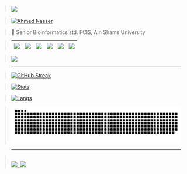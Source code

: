 > <a href="https://paypal.me/Ahmed160102"><img width="450" align="center" src="https://readme-typing-svg.herokuapp.com?font=&color=0CFF34&center=true&vCenter=true&lines=%E2%9A%A1%F0%9D%93%91%F0%9D%93%AE%F0%9D%93%B5%F0%9D%93%B2%F0%9D%93%AE%F0%9D%93%BF%F0%9D%93%AE+%F0%9D%93%B2%F0%9D%93%B7+%F0%9D%93%9F%F0%9D%93%B8%F0%9D%94%80%F0%9D%93%AE%F0%9D%93%BB+%F0%9D%93%B8%F0%9D%93%AF+%F0%9D%93%92%F0%9D%93%B8%F0%9D%93%AD%F0%9D%93%AE%E2%9A%A1"/></a>

> <a href="https://ahmednasser.tech"><img width="450" align="center" alt="Ahmed Nasser" src="https://user-images.githubusercontent.com/60184582/206713644-03bb8b0b-b550-47e5-a765-a0b198890f2f.png"/></a>

> 🧬 Senior Bioinformatics std. FCIS, Ain Shams University

> | <a href="https://wa.me/201270800202?text=Hello"><img align="center" src="https://user-images.githubusercontent.com/60184582/206715242-21e193ea-4d40-4c25-a493-c8daed175e53.png"/></a> | <a href="https://www.linkedin.com/in/ahmednasser1601/"><img align="center" src="https://user-images.githubusercontent.com/60184582/206710383-d274b31a-5b8b-44be-a6d8-7f437bdebffc.png"/></a> | <a href="https://www.kaggle.com/ahmednasser1601"><img align="center" src="https://user-images.githubusercontent.com/60184582/206710380-e548948a-017a-4b08-b6f8-f72125b7a98d.png"/></a> | <a href="https://www.facebook.com/AhmedNasser1601/"><img align="center" src="https://user-images.githubusercontent.com/60184582/206710371-5e9ce41c-1842-41d9-bcf5-c938c5e467f1.png"/></a> | <a href="https://t.me/AhmedNasser1601"><img align="center" src="https://user-images.githubusercontent.com/60184582/206710384-319394bd-d177-4215-a13a-5595246ea9aa.png"/></a> | <a href="mailto:ahmednasser1601@gmail.com"><img align="center" src="https://user-images.githubusercontent.com/60184582/206710378-e37c64c9-1e40-4c0d-af0b-5b8d90010c52.png"/></a> |
> | :-: | :-: | :-: | :-: | :-: | :-: |

> <a href="https://bit.ly/ahmednasser1601"><img width="250" align="center" src="https://readme-typing-svg.herokuapp.com?font=&duration=3500&color=FFFF00&background=000000&center=true&vCenter=true&width=225&height=35&lines=%F0%9F%94%B8See+my+Resume%F0%9F%94%B8"/></a>

> ___

> [![GitHub Streak](http://github-readme-streak-stats.herokuapp.com?user=AhmedNasser1601&theme=blue-green&hide_border=false&date_format=j%20M%5B%20Y%5D&fire=DD0000&stroke=9140DD&ring=5DDD32&dates=A1199A&sideNums=136EDD)](https://ahmednasser.tech)

> [![Stats](https://github-readme-stats.vercel.app/api?username=AhmedNasser1601&include_all_commits=true&count_private=true&show_icons=true&theme=vision-friendly-dark)](https://ahmednasser.tech)

> [![Langs](https://github-readme-stats.vercel.app/api/top-langs/?username=AhmedNasser1601&langs_count=8&layout=compact&show_icons=true&theme=vision-friendly-dark)](https://ahmednasser.tech)

> ![snake gif](https://github.com/AhmedNasser1601/AhmedNasser1601/blob/output/github-contribution-grid-snake.svg)

> ___

> [<kbd><br><img src="https://komarev.com/ghpvc/?username=AhmedNasser1601&label=Profile+Visits"/> <img src="https://wakatime.com/badge/github/AhmedNasser1601/AhmedNasser1601.svg"/><br></kbd>](https://ahmednasser.tech)



<!---
[<kbd><br>![repo](https://img.shields.io/static/v1?label=AhmedNasser1601&message=AhmedNasser1601&color=blue&logo=github) ![stars](https://img.shields.io/github/stars/AhmedNasser1601/AhmedNasser1601?style=social) ![forks](https://img.shields.io/github/forks/AhmedNasser1601/AhmedNasser1601?style=social) ![visitors](https://visitor-badge.glitch.me/badge?page_id=AhmedNasser1601/AhmedNasser1601&left_color=green&right_color=red)<br></kbd>]()
-->
